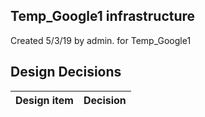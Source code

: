 ## Temp_Google1 infrastructure

Created 5/3/19 by admin. for Temp_Google1


## Design Decisions
| Design item                | Decision|
| :----------------------------------- | :--------------------------------------------------------------------------------|
